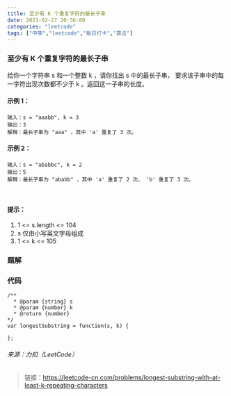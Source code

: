 ```yaml
---
title: 至少有 K 个重复字符的最长子串
date: 2021-02-27 20:36:00
categories: "leetcode"
tags: ["中等","leetcode","每日打卡","算法"]
---
```

### 至少有 K 个重复字符的最长子串

给你一个字符串 s 和一个整数 k ，请你找出 s 中的最长子串， 要求该子串中的每一字符出现次数都不少于 k 。返回这一子串的长度。

#### 示例 1：

    输入：s = "aaabb", k = 3
    输出：3
    解释：最长子串为 "aaa" ，其中 'a' 重复了 3 次。

#### 示例 2：

    输入：s = "ababbc", k = 2
    输出：5
    解释：最长子串为 "ababb" ，其中 'a' 重复了 2 次， 'b' 重复了 3 次。
 

#### 提示：

1. 1 <= s.length <= 104
2. s 仅由小写英文字母组成
3. 1 <= k <= 105

### 题解

### 代码

    /**
      * @param {string} s
      * @param {number} k
      * @return {number}
    */
    var longestSubstring = function(s, k) {

    };

###### 来源：力扣（LeetCode）
> 链接：https://leetcode-cn.com/problems/longest-substring-with-at-least-k-repeating-characters